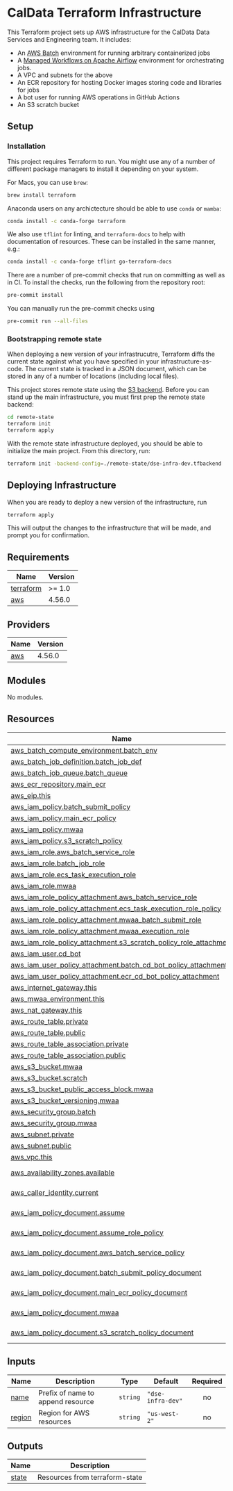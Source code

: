 # CalData Terraform Infrastructure

This Terraform project sets up AWS infrastructure for the CalData Data Services and Engineering team.
It includes:

* An [AWS Batch](https://aws.amazon.com/batch/) environment for running arbitrary containerized jobs
* A [Managed Workflows on Apache Airflow](https://aws.amazon.com/managed-workflows-for-apache-airflow/) environment for orchestrating jobs.
* A VPC and subnets for the above
* An ECR repository for hosting Docker images storing code and libraries for jobs
* A bot user for running AWS operations in GitHub Actions
* An S3 scratch bucket

## Setup

### Installation

This project requires Terraform to run.
You might use any of a number of different package managers to install it depending on your system.

For Macs, you can use `brew`:

```bash
brew install terraform
```

Anaconda users on any archictecture should be able to use `conda` or `mamba`:

```bash
conda install -c conda-forge terraform
```

We also use `tflint` for linting, and `terraform-docs` to help with documentation of resources.
These can be installed in the same manner, e.g.:

```bash
conda install -c conda-forge tflint go-terraform-docs
```

There are a number of pre-commit checks that run on committing as well as in CI.
To install the checks, run the following from the repository root:

```bash
pre-commit install
```

You can manually run the pre-commit checks using

```bash
pre-commit run --all-files
```

### Bootstrapping remote state

When deploying a new version of your infrastrucutre, Terraform diffs the current state
against what you have specified in your infrastructure-as-code.
The current state is tracked in a JSON document,
which can be stored in any of a number of locations (including local files).

This project stores remote state using the [S3 backend](https://developer.hashicorp.com/terraform/language/settings/backends/s3).
Before you can stand up the main infrastructure, you must first prep the remote state backend:

```bash
cd remote-state
terraform init
terraform apply
```

With the remote state infrastructure deployed, you should be able to initialize the main project.
From this directory, run:

```bash
terraform init -backend-config=./remote-state/dse-infra-dev.tfbackend
```

## Deploying Infrastructure

When you are ready to deploy a new version of the infrastructure, run

```bash
terraform apply
```

This will output the changes to the infrastructure that will be made, and prompt you for confirmation.


<!-- BEGIN_TF_DOCS -->
## Requirements

| Name | Version |
|------|---------|
| <a name="requirement_terraform"></a> [terraform](#requirement\_terraform) | >= 1.0 |
| <a name="requirement_aws"></a> [aws](#requirement\_aws) | 4.56.0 |

## Providers

| Name | Version |
|------|---------|
| <a name="provider_aws"></a> [aws](#provider\_aws) | 4.56.0 |

## Modules

No modules.

## Resources

| Name | Type |
|------|------|
| [aws_batch_compute_environment.batch_env](https://registry.terraform.io/providers/hashicorp/aws/4.56.0/docs/resources/batch_compute_environment) | resource |
| [aws_batch_job_definition.batch_job_def](https://registry.terraform.io/providers/hashicorp/aws/4.56.0/docs/resources/batch_job_definition) | resource |
| [aws_batch_job_queue.batch_queue](https://registry.terraform.io/providers/hashicorp/aws/4.56.0/docs/resources/batch_job_queue) | resource |
| [aws_ecr_repository.main_ecr](https://registry.terraform.io/providers/hashicorp/aws/4.56.0/docs/resources/ecr_repository) | resource |
| [aws_eip.this](https://registry.terraform.io/providers/hashicorp/aws/4.56.0/docs/resources/eip) | resource |
| [aws_iam_policy.batch_submit_policy](https://registry.terraform.io/providers/hashicorp/aws/4.56.0/docs/resources/iam_policy) | resource |
| [aws_iam_policy.main_ecr_policy](https://registry.terraform.io/providers/hashicorp/aws/4.56.0/docs/resources/iam_policy) | resource |
| [aws_iam_policy.mwaa](https://registry.terraform.io/providers/hashicorp/aws/4.56.0/docs/resources/iam_policy) | resource |
| [aws_iam_policy.s3_scratch_policy](https://registry.terraform.io/providers/hashicorp/aws/4.56.0/docs/resources/iam_policy) | resource |
| [aws_iam_role.aws_batch_service_role](https://registry.terraform.io/providers/hashicorp/aws/4.56.0/docs/resources/iam_role) | resource |
| [aws_iam_role.batch_job_role](https://registry.terraform.io/providers/hashicorp/aws/4.56.0/docs/resources/iam_role) | resource |
| [aws_iam_role.ecs_task_execution_role](https://registry.terraform.io/providers/hashicorp/aws/4.56.0/docs/resources/iam_role) | resource |
| [aws_iam_role.mwaa](https://registry.terraform.io/providers/hashicorp/aws/4.56.0/docs/resources/iam_role) | resource |
| [aws_iam_role_policy_attachment.aws_batch_service_role](https://registry.terraform.io/providers/hashicorp/aws/4.56.0/docs/resources/iam_role_policy_attachment) | resource |
| [aws_iam_role_policy_attachment.ecs_task_execution_role_policy](https://registry.terraform.io/providers/hashicorp/aws/4.56.0/docs/resources/iam_role_policy_attachment) | resource |
| [aws_iam_role_policy_attachment.mwaa_batch_submit_role](https://registry.terraform.io/providers/hashicorp/aws/4.56.0/docs/resources/iam_role_policy_attachment) | resource |
| [aws_iam_role_policy_attachment.mwaa_execution_role](https://registry.terraform.io/providers/hashicorp/aws/4.56.0/docs/resources/iam_role_policy_attachment) | resource |
| [aws_iam_role_policy_attachment.s3_scratch_policy_role_attachment](https://registry.terraform.io/providers/hashicorp/aws/4.56.0/docs/resources/iam_role_policy_attachment) | resource |
| [aws_iam_user.cd_bot](https://registry.terraform.io/providers/hashicorp/aws/4.56.0/docs/resources/iam_user) | resource |
| [aws_iam_user_policy_attachment.batch_cd_bot_policy_attachment](https://registry.terraform.io/providers/hashicorp/aws/4.56.0/docs/resources/iam_user_policy_attachment) | resource |
| [aws_iam_user_policy_attachment.ecr_cd_bot_policy_attachment](https://registry.terraform.io/providers/hashicorp/aws/4.56.0/docs/resources/iam_user_policy_attachment) | resource |
| [aws_internet_gateway.this](https://registry.terraform.io/providers/hashicorp/aws/4.56.0/docs/resources/internet_gateway) | resource |
| [aws_mwaa_environment.this](https://registry.terraform.io/providers/hashicorp/aws/4.56.0/docs/resources/mwaa_environment) | resource |
| [aws_nat_gateway.this](https://registry.terraform.io/providers/hashicorp/aws/4.56.0/docs/resources/nat_gateway) | resource |
| [aws_route_table.private](https://registry.terraform.io/providers/hashicorp/aws/4.56.0/docs/resources/route_table) | resource |
| [aws_route_table.public](https://registry.terraform.io/providers/hashicorp/aws/4.56.0/docs/resources/route_table) | resource |
| [aws_route_table_association.private](https://registry.terraform.io/providers/hashicorp/aws/4.56.0/docs/resources/route_table_association) | resource |
| [aws_route_table_association.public](https://registry.terraform.io/providers/hashicorp/aws/4.56.0/docs/resources/route_table_association) | resource |
| [aws_s3_bucket.mwaa](https://registry.terraform.io/providers/hashicorp/aws/4.56.0/docs/resources/s3_bucket) | resource |
| [aws_s3_bucket.scratch](https://registry.terraform.io/providers/hashicorp/aws/4.56.0/docs/resources/s3_bucket) | resource |
| [aws_s3_bucket_public_access_block.mwaa](https://registry.terraform.io/providers/hashicorp/aws/4.56.0/docs/resources/s3_bucket_public_access_block) | resource |
| [aws_s3_bucket_versioning.mwaa](https://registry.terraform.io/providers/hashicorp/aws/4.56.0/docs/resources/s3_bucket_versioning) | resource |
| [aws_security_group.batch](https://registry.terraform.io/providers/hashicorp/aws/4.56.0/docs/resources/security_group) | resource |
| [aws_security_group.mwaa](https://registry.terraform.io/providers/hashicorp/aws/4.56.0/docs/resources/security_group) | resource |
| [aws_subnet.private](https://registry.terraform.io/providers/hashicorp/aws/4.56.0/docs/resources/subnet) | resource |
| [aws_subnet.public](https://registry.terraform.io/providers/hashicorp/aws/4.56.0/docs/resources/subnet) | resource |
| [aws_vpc.this](https://registry.terraform.io/providers/hashicorp/aws/4.56.0/docs/resources/vpc) | resource |
| [aws_availability_zones.available](https://registry.terraform.io/providers/hashicorp/aws/4.56.0/docs/data-sources/availability_zones) | data source |
| [aws_caller_identity.current](https://registry.terraform.io/providers/hashicorp/aws/4.56.0/docs/data-sources/caller_identity) | data source |
| [aws_iam_policy_document.assume](https://registry.terraform.io/providers/hashicorp/aws/4.56.0/docs/data-sources/iam_policy_document) | data source |
| [aws_iam_policy_document.assume_role_policy](https://registry.terraform.io/providers/hashicorp/aws/4.56.0/docs/data-sources/iam_policy_document) | data source |
| [aws_iam_policy_document.aws_batch_service_policy](https://registry.terraform.io/providers/hashicorp/aws/4.56.0/docs/data-sources/iam_policy_document) | data source |
| [aws_iam_policy_document.batch_submit_policy_document](https://registry.terraform.io/providers/hashicorp/aws/4.56.0/docs/data-sources/iam_policy_document) | data source |
| [aws_iam_policy_document.main_ecr_policy_document](https://registry.terraform.io/providers/hashicorp/aws/4.56.0/docs/data-sources/iam_policy_document) | data source |
| [aws_iam_policy_document.mwaa](https://registry.terraform.io/providers/hashicorp/aws/4.56.0/docs/data-sources/iam_policy_document) | data source |
| [aws_iam_policy_document.s3_scratch_policy_document](https://registry.terraform.io/providers/hashicorp/aws/4.56.0/docs/data-sources/iam_policy_document) | data source |

## Inputs

| Name | Description | Type | Default | Required |
|------|-------------|------|---------|:--------:|
| <a name="input_name"></a> [name](#input\_name) | Prefix of name to append resource | `string` | `"dse-infra-dev"` | no |
| <a name="input_region"></a> [region](#input\_region) | Region for AWS resources | `string` | `"us-west-2"` | no |

## Outputs

| Name | Description |
|------|-------------|
| <a name="output_state"></a> [state](#output\_state) | Resources from terraform-state |
<!-- END_TF_DOCS -->
